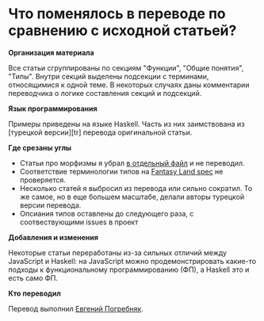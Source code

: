 # Что поменялось в переводе по сравнению с исходной статьей?

__Организация материала__

Все статьи сгруппированы по секциям "Функции", "Общие понятия", "Типы". Внутри секций 
выделены подсекции с терминами, относящимися к одной теме. В некоторых случаях 
даны комментарии переводчика о логике составления секций и подсекций.

__Язык программирования__

Примеры приведены на языке Haskell. Часть из них заимствована из [турецкой версии][tr] перевода
оригинальной статьи.

__Где срезаны углы__

- Статьи про морфизмы я убрал [в отдельный файл](morphism.md) и не переводил. 
- Соответствие терминологии типов на [Fantasy Land spec](https://github.com/fantasyland/fantasy-land) не проверяется. 
- Несколько статей я выбросил из перевода или сильно сократил. То же самое, но в еще большем масштабе, делали авторы турецкой версии перевода.
- Опсиания типов оставлены до следующего раза, с соотвествующими issues в проект

__Добавления и изменения__

Некоторые статьи переработаны из-за сильных отличий между JavaScript и Haskell:
на JavaScript можно продемонстрировать какие-то подходы к функциональному 
программированию (ФП), а Haskell это и есть само ФП.

__Кто переводил <!--и помогал -->__

Перевод выполнил [Евгений Погребняк](https://twitter.com/PogrebnyakE). <!--Комментарии, замечания и добавления: ... -->


<!-- 
Стиль изложения и требования к содержанию исходного глоссария изложены в [contributing.md](contributing.md). Этот яркий чеклист может быть полезен и в других образовательных проектах или при разработке документации.
-->
